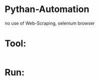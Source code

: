 # Pythan-Automation
no use of Web-Scraping, selenium browser

# Tool:

```pip install googlesearch-python.
```

# Run:

```python.exe "filepath".py
``` 
